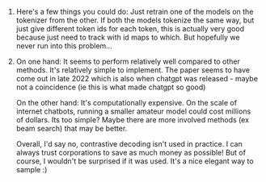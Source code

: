 1. Here's a few things you could do:
  Just retrain one of the models on the tokenizer from the other.
  If both the models tokenize the same way, but just give different token ids for each token, this is actually very good because just need to track with id maps to which.
  But hopefully we never run into this problem...
2. On one hand:
   It seems to perform relatively well compared to other methods.
   It's relatively simple to implement.
   The paper seems to have come out in late 2022 which is also when chatgpt was released - maybe not a coincidence (ie this is what made chatgpt so good)

   On the other hand:
   It's computationally expensive. On the scale of internet chatbots, running a smaller amateur model could cost millions of dollars.
   Its too simple? Maybe there are more involved methods (ex beam search) that may be better.

   Overall, I'd say no, contrastive decoding isn't used in practice. I can always trust corporations to save as much money as possible!
   But of course, I wouldn't be surprised if it was used. It's a nice elegant way to sample :)
